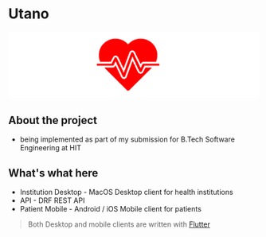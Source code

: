 # Utano

![logo](institution_desktop/assets/images/logo-red.png)

## About the project

- being implemented as part of my submission for B.Tech Software Engineering at HIT

## What's what here

- Institution Desktop - MacOS Desktop client for health institutions
- API - DRF REST API
- Patient Mobile - Android / iOS Mobile client for patients

> Both Desktop and mobile clients are written with [Flutter](https://flutter.dev)
